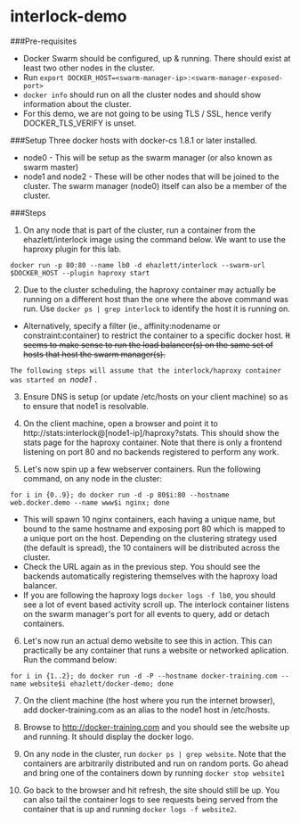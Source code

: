 # interlock-demo

###Pre-requisites
- Docker Swarm should be configured, up & running. There should exist at least two other nodes in the cluster.
- Run `export DOCKER_HOST=<swarm-manager-ip>:<swarm-manager-exposed-port>`
- `docker info` should run on all the cluster nodes and should show information about the cluster.
- For this demo, we are not going to be using TLS / SSL, hence verify DOCKER_TLS_VERIFY is unset.

###Setup
Three docker hosts with docker-cs 1.8.1 or later installed.
- node0 - This will be setup as the swarm manager (or also known as swarm master)
- node1 and node2 - These will be other nodes that will be joined to the cluster. The swarm manager (node0) itself can also be a member of the cluster.

###Steps
1. On any node that is part of the cluster, run a container from the ehazlett/interlock image using the command below. We want to use the haproxy plugin for this lab.
  ```
  docker run -p 80:80 --name lb0 -d ehazlett/interlock --swarm-url $DOCKER_HOST --plugin haproxy start
  ```
2. Due to the cluster scheduling, the haproxy container may actually be running on a different host than the one where the above command was run. Use `docker ps | grep interlock` to identify the host it is running on.
  - Alternatively, specify a filter (ie., affinity:nodename or constraint:container) to restrict the container to a specific docker host. ~~It seems to make sense to run the load balancer(s) on the same set of hosts that host the swarm manager(s).~~

  `The following steps will assume that the interlock/haproxy container was started on `*node1* `.`

3. Ensure DNS is setup (or update /etc/hosts on your client machine) so as to ensure that node1 is resolvable.

4.  On the client machine, open a browser and point it to http://stats:interlock@[node1-ip]/haproxy?stats. This should show the stats page for the haproxy container. Note that there is only a frontend listening on port 80 and no backends registered to perform any work.

5. Let's now spin up a few webserver containers. Run the following command, on any node in the cluster:
  ```
  for i in {0..9}; do docker run -d -p 80$i:80 --hostname web.docker.demo --name www$i nginx; done
  ```
  - This will spawn 10 nginx containers, each having a unique name, but bound to the same hostname and exposing port 80 which is mapped to a unique port on the host. Depending on the clustering strategy used (the default is spread), the 10 containers will be distributed across the cluster.
  - Check the URL again as in the previous step. You should see the backends automatically registering themselves with the haproxy load balancer.
  - If you are following the haproxy logs `docker logs -f lb0`, you should see a lot of event based activity scroll up. The interlock container listens on the swarm manager's port for all events to query, add or detach containers.

6. Let's now run an actual demo website to see this in action. This can practically be any container that runs a website or networked aplication. Run the command below:

  ```
  for i in {1..2}; do docker run -d -P --hostname docker-training.com --name website$i ehazlett/docker-demo; done
  ```
7. On the client machine (the host where you run the internet browser), add docker-training.com as an alias to the node1 host in /etc/hosts.

8. Browse to http://docker-training.com and you should see the website up and running. It should display the docker logo.

9. On any node in the cluster, run `docker ps | grep website`. Note that the containers are arbitrarily distributed and run on random ports. Go ahead and bring one of the containers down by running `docker stop website1`

10. Go back to the browser and hit refresh, the site should still be up. You can also tail the container logs to see requests being served from the container that is up and running `docker logs -f website2`.

